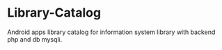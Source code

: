 # Library-Catalog
Android apps library catalog for information system library with backend php and db mysqli.
